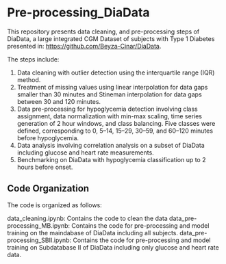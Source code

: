 # Pre-processing_DiaData

This repository presents data cleaning, and pre-processing steps of DiaData, a large integrated CGM Dataset of subjects with Type 1 Diabetes presented in: https://github.com/Beyza-Cinar/DiaData.

The steps include:
1. Data cleaning with outlier detection using the interquartile range (IQR) method.
2. Treatment of missing values using linear interpolation for data gaps smaller than 30 minutes and Stineman interpolation for data gaps between 30 and 120 minutes.
3. Data pre-processing for hypoglycemia detection involving class assignment, data normalization with min-max scaling, time series generation of 2 hour windows, and class balancing. Five classes were defined, corresponding to 0, 5–14, 15–29, 30–59, and 60–120 minutes before hypoglycemia.
4. Data analysis involving correlation analysis on a subset of DiaData including glucose and heart rate measurements.
5. Benchmarking on DiaData with hypoglycemia classification up to 2 hours before onset.

## Code Organization

The code is organized as follows:

data_cleaning.ipynb: Contains the code to clean the data
data_pre-processing_MB.ipynb: Contains the code for pre-processing and model training on the maindabase of DiaData including all subjects. 
data_pre-processing_SBII.ipynb: Contains the code for pre-processing and model training on Subdatabase II of DiaData including only glucose and heart rate data. 
